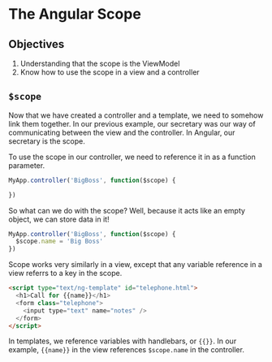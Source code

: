 # The Angular Scope

## Objectives

1. Understanding that the scope is the ViewModel
2. Know how to use the scope in a view and a controller

## `$scope`

Now that we have created a controller and a template, we
need to somehow link them together. In our previous example,
our secretary was our way of communicating between the view 
and the controller. In Angular, our secretary is the scope.

To use the scope in our controller, we need to reference it
in as a function parameter.

```js
MyApp.controller('BigBoss', function($scope) {

})
```

So what can we do with the scope? Well, because it acts
like an empty object, we can store data in it!

```js
MyApp.controller('BigBoss', function($scope) {
  $scope.name = 'Big Boss'
})
```

Scope works very similarly in a view, except that any
variable reference in a view referrs to a key in the
scope.

```html
<script type="text/ng-template" id="telephone.html">
  <h1>Call for {{name}}</h1>
  <form class="telephone">
    <input type="text" name="notes" />
  </form>
</script>
```

In templates, we reference variables with handlebars, 
or `{{}}`. In our example, `{{name}}` in the view 
references `$scope.name` in the controller. 
